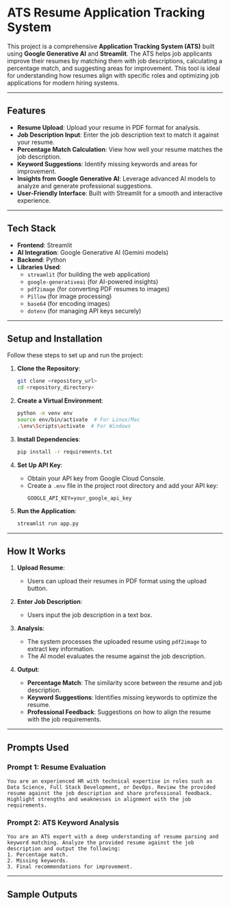 # ATS Resume Application Tracking System

This project is a comprehensive **Application Tracking System (ATS)** built using **Google Generative AI** and **Streamlit**. The ATS helps job applicants improve their resumes by matching them with job descriptions, calculating a percentage match, and suggesting areas for improvement. This tool is ideal for understanding how resumes align with specific roles and optimizing job applications for modern hiring systems.

---

## **Features**

- **Resume Upload**: Upload your resume in PDF format for analysis.
- **Job Description Input**: Enter the job description text to match it against your resume.
- **Percentage Match Calculation**: View how well your resume matches the job description.
- **Keyword Suggestions**: Identify missing keywords and areas for improvement.
- **Insights from Google Generative AI**: Leverage advanced AI models to analyze and generate professional suggestions.
- **User-Friendly Interface**: Built with Streamlit for a smooth and interactive experience.

---

## **Tech Stack**

- **Frontend**: Streamlit
- **AI Integration**: Google Generative AI (Gemini models)
- **Backend**: Python
- **Libraries Used**:
  - `streamlit` (for building the web application)
  - `google-generativeai` (for AI-powered insights)
  - `pdf2image` (for converting PDF resumes to images)
  - `Pillow` (for image processing)
  - `base64` (for encoding images)
  - `dotenv` (for managing API keys securely)

---

## **Setup and Installation**

Follow these steps to set up and run the project:

1. **Clone the Repository**:
   ```bash
   git clone <repository_url>
   cd <repository_directory>
   ```

2. **Create a Virtual Environment**:
   ```bash
   python -m venv env
   source env/bin/activate  # For Linux/Mac
   .\env\Scripts\activate  # For Windows
   ```

3. **Install Dependencies**:
   ```bash
   pip install -r requirements.txt
   ```

4. **Set Up API Key**:
   - Obtain your API key from Google Cloud Console.
   - Create a `.env` file in the project root directory and add your API key:
     ```env
     GOOGLE_API_KEY=your_google_api_key
     ```

5. **Run the Application**:
   ```bash
   streamlit run app.py
   ```

---

## **How It Works**

1. **Upload Resume**:
   - Users can upload their resumes in PDF format using the upload button.

2. **Enter Job Description**:
   - Users input the job description in a text box.

3. **Analysis**:
   - The system processes the uploaded resume using `pdf2image` to extract key information.
   - The AI model evaluates the resume against the job description.

4. **Output**:
   - **Percentage Match**: The similarity score between the resume and job description.
   - **Keyword Suggestions**: Identifies missing keywords to optimize the resume.
   - **Professional Feedback**: Suggestions on how to align the resume with the job requirements.

---

## **Prompts Used**

### Prompt 1: Resume Evaluation
```plaintext
You are an experienced HR with technical expertise in roles such as Data Science, Full Stack Development, or DevOps. Review the provided resume against the job description and share professional feedback. Highlight strengths and weaknesses in alignment with the job requirements.
```

### Prompt 2: ATS Keyword Analysis
```plaintext
You are an ATS expert with a deep understanding of resume parsing and keyword matching. Analyze the provided resume against the job description and output the following:
1. Percentage match.
2. Missing keywords.
3. Final recommendations for improvement.
```

---

## **Sample Outputs**




